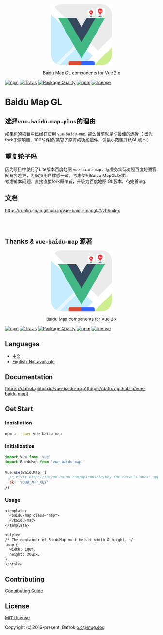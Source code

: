 <p align="center">
  <img src="https://raw.githubusercontent.com/ronliruonan/vue-baidu-mapgl/static_site/favicon.png" width="200px">
</p>
<p align="center">Baidu Map GL components for Vue 2.x</p>

[![npm](https://img.shields.io/npm/v/vue-baidu-map-plus.svg)]()
[![Travis](https://img.shields.io/travis/ronliruonan/vue-baidu-map-plus.svg)]()
[![Package Quality](https://npm.packagequality.com/shield/vue-baidu-map-plus.svg)](http://packagequality.com/#?package=vue-baidu-map-plus)
[![npm](https://img.shields.io/npm/dm/vue-baidu-map-plus.svg)]()
[![license](https://img.shields.io/github/license/ronliruonan/vue-baidu-mapgl.svg)]()

# Baidu Map GL
## 选择`vue-baidu-map-plus`的理由
如果你的项目中已经在使用 `vue-baidu-map`, 那么当前就是你最佳的选择（ 因为fork了源项目，100%保留/兼容了原有的功能组件，仅最小范围升级GL版本 ）      

## 重复轮子吗
因为项目中使用了Lite版本百度地图 `vue-baidu-map`，与业务实际对照百度地图官网有多差异，为保持用户体感一致，考虑使用Baidu MapGL版本。    
考虑成本问题，直接直接fork原作者，升级为百度地图 GL版本，待完善ing.    

## 文档
https://ronliruonan.github.io/vue-baidu-mapgl/#/zh/index

<br>
<br>

## Thanks & `vue-baidu-map` 源著
<p align="center">
  <img src="https://raw.githubusercontent.com/ronliruonan/vue-baidu-mapgl/static_site/favicon.png" width="200px">
</p>
<p align="center">Baidu Map components for Vue 2.x</p>

[![npm](https://img.shields.io/npm/v/vue-baidu-map.svg)]()
[![Travis](https://img.shields.io/travis/Dafrok/vue-baidu-map.svg)]()
[![Package Quality](https://npm.packagequality.com/shield/vue-baidu-map.svg)](http://packagequality.com/#?package=vue-baidu-map)
[![npm](https://img.shields.io/npm/dm/vue-baidu-map.svg)]()
[![license](https://img.shields.io/github/license/dafrok/vue-baidu-map.svg)]()

## Languages

- [中文](https://github.com/ronliruonan/vue-baidu-mapgl/blob/master/README.zh.md)
- [English-Not available](https://github.com/ronliruonan/vue-baidu-mapgl/blob/master/README.md)

## Documentation

[https://dafrok.github.io/vue-baidu-map](https://dafrok.github.io/vue-baidu-map)

## Get Start

### Installation

```bash
npm i --save vue-baidu-map
```

### Initialization

```javascript
import Vue from 'vue'
import BaiduMap from 'vue-baidu-map'

Vue.use(BaiduMap, {
  /* Visit http://lbsyun.baidu.com/apiconsole/key for details about app key. */
  ak: 'YOUR_APP_KEY'
})
```

### Usage

```vue
<template>
  <baidu-map class="map">
  </baidu-map>
</template>

<style>
/* The container of BaiduMap must be set width & height. */
.map {
  width: 100%;
  height: 300px;
}
</style>
```

## Contributing

[Contributing Guide](https://github.com/ronliruonan/vue-baidu-mapgl/blob/master/CONTRIBUTING.md)


## License

[MIT License](https://opensource.org/licenses/MIT)

Copyright (c) 2016-present, Dafrok <o.o@mug.dog>

